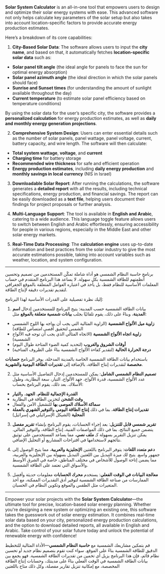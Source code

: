 
**Solar System Calculator** is an all-in-one tool that empowers users to design and optimize their solar energy systems with ease. This advanced software not only helps calculate key parameters of the solar setup
but also takes into account location-specific factors to provide accurate energy production estimates.

Here’s a breakdown of its core capabilities:

1. **City-Based Solar Data**:
The software allows users to input the **city name**, and based on that, it automatically fetches **location-specific solar data** such as:
- **Solar panel tilt angle** (the ideal angle for panels to face the sun for optimal energy absorption)
- **Solar panel azimuth angle** (the ideal direction in which the solar panels should face)
- **Sunrise and Sunset times** (for understanding the amount of sunlight available throughout the day)
- **Current temperature** (to estimate solar panel efficiency based on temperature conditions)

By using the solar data for the user’s specific city, the software provides a **personalized calculation** for energy production estimates, as well as **daily and monthly energy generation projections**.

2. **Comprehensive System Design**:
Users can enter essential details such as the number of solar panels, panel wattage, panel voltage, current, battery capacity, and wire length. The software will then calculate:
- **Total system wattage**, **voltage**, and **current**
- **Charging time** for battery storage
- **Recommended wire thickness** for safe and efficient operation
- **Energy production estimates**, including **daily energy production** and **monthly savings in local currency** (NIS in Israel)

3. **Downloadable Solar Report**:
After running the calculations, the software generates a **detailed report** with all the results, including technical specifications, energy production, and financial savings.
 The report can be easily downloaded as a **text file**, helping users document their findings for project proposals or further analysis.

5. **Multi-Language Support**:
The tool is available in **English and Arabic**, catering to a wide audience. This language toggle feature allows users to switch between English and Arabic effortlessly,
ensuring accessibility for people in various regions, especially in the Middle East and other solar energy markets.

7. **Real-Time Data Processing**:
The **calculation engine** uses up-to-date information and best practices from the solar industry to give the most accurate estimations possible, taking into account variables such as weather, location, and system configuration.

---


برنامج حاسبة النظام الشمسي هو أداة شاملة تمكّن المستخدمين من تصميم وتحسين أنظمتهم للطاقة الشمسية بكل سهولة. لا يساعد هذا البرنامج المتقدم في حساب المعلمات الأساسية للنظام فقط، بل يأخذ في اعتباره العوامل المتعلقة بالموقع الجغرافي لتقديم تقديرات دقيقة لإنتاج الطاقة.

إليك نظرة تفصيلية على القدرات الأساسية لهذا البرنامج:

1. بيانات الطاقة الشمسية حسب المدينة:
يتيح البرنامج للمستخدمين إدخال **اسم المدينة**، وبناءً على ذلك، يقوم تلقائيًا بجلب **بيانات شمسية متعلقة بالموقع** مثل:
- **زاوية ميل الألواح الشمسية** (الزاوية المثالية التي يجب أن يواجه بها اللوح الشمسي الشمس لتحقيق أقصى امتصاص للطاقة)
- **زاوية اتجاه الألواح الشمسية** (الاتجاه المثالي الذي يجب أن توجه فيه الألواح الشمسية)
- **أوقات الشروق والغروب** (لتحديد كمية الضوء المتاحة طوال اليوم)
- **درجة الحرارة الحالية** (لتقدير كفاءة الألواح الشمسية بناءً على الظروف المناخية)

باستخدام بيانات الطاقة الشمسية الخاصة بالمدينة المدخلة، يوفر البرنامج **حسابات مخصصة** لتقديرات إنتاج الطاقة، بالإضافة إلى **تقديرات الطاقة اليومية والشهرية**.

2. **تصميم النظام الشمسي الشامل**:
يمكن للمستخدمين إدخال التفاصيل الأساسية مثل عدد الألواح الشمسية، قدرة الألواح، جهد الألواح، التيار، سعة البطارية، وطول الأسلاك. بعد ذلك، يقوم البرنامج بحساب:
- **القدرة الإجمالية للنظام**، **الجهد**، و**التيار**
- **وقت الشحن** لتخزين الطاقة في البطارية
- **سماكة الأسلاك الموصى بها** للتشغيل الآمن والفعال
- **تقديرات إنتاج الطاقة**، بما في ذلك **إنتاج الطاقة اليومي** و**التوفير الشهري بالعملة المحلية** (الشيكل الإسرائيلي في إسرائيل)

3. **تقرير شمسي قابل للتنزيل**:
بعد إجراء الحسابات، يقوم البرنامج بإنشاء **تقرير مفصل** يتضمن جميع النتائج، بما في ذلك المواصفات الفنية، إنتاج الطاقة، والتوفير المالي. يمكن تنزيل التقرير بسهولة كـ **ملف نصي**، مما يساعد المستخدمين على توثيق نتائجهم لاستخدامها في اقتراحات المشاريع أو التحليل الإضافي.

4. **دعم متعدد اللغات**:
يتوفر البرنامج باللغتين **الإنجليزية والعربية**، مما يتيح الوصول إلى جمهور واسع. يتيح لك ميزة التبديل بين اللغتين التبديل بسهولة بين الإنجليزية والعربية، مما يضمن إتاحة الوصول للأشخاص في مختلف المناطق، خاصة في الشرق الأوسط والأسواق التي تعتمد على الطاقة الشمسية.

5. **معالجة البيانات في الوقت الفعلي**:
يستخدم **محرك الحسابات** معلومات حديثة وأفضل الممارسات من صناعة الطاقة الشمسية لتوفير أدق التقديرات الممكنة، مع أخذ المتغيرات مثل الطقس والموقع وتكوين النظام في الحسبان.

---


Empower your solar projects with the **Solar System Calculator**—the ultimate tool for precise, location-based solar energy planning. Whether you're designing a new system or optimizing an existing one, 
this software takes the guesswork out of solar energy estimation. It combines real-time solar data based on your city, personalized energy production calculations, and the option to download detailed reports,
all available in English and Arabic. Take control of your solar future today and unlock the potential of renewable energy with confidence!

قم بتمكين مشاريعك الشمسية مع **حاسبة النظام الشمسي**—الأداة المثالية للتخطيط الدقيق للطاقة الشمسية بناءً على الموقع. سواء كنت تقوم بتصميم نظام جديد أو تحسين نظام قائم، فإن هذا البرنامج يزيل أي تخمين من تقديرات الطاقة الشمسية. فهو يجمع بين بيانات الطاقة الشمسية في الوقت الفعلي بناءً على مدينتك، وحسابات إنتاج الطاقة المخصصة، مع إمكانية تنزيل تقارير مفصلة، وكل ذلك متاح باللغتين 

